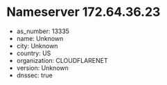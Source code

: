 # Nameserver 172.64.36.23

* as_number: 13335
* name: Unknown
* city: Unknown
* country: US
* organization: CLOUDFLARENET
* version: Unknown
* dnssec: true
